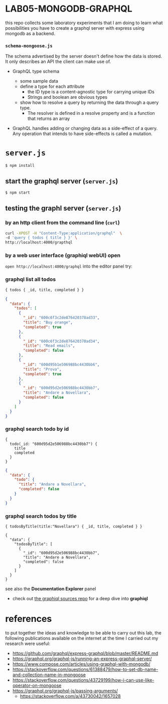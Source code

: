 # LAB05-MONGODB-GRAPHQL
this repo collects some laboratory experiments that I am doing to learn what possibilities you have to create a graphql server with express using mongodb as a backend.  

### `schema-mongoose.js`
The schema advertised by the server doesn't define how the data is stored. 
It only describes an API the client can make use of.

- GraphQL type schema
    - some sample data 
    - define a type for each attribute
        - the ID type is a content-agnostic type for carrying unique IDs
        - Strings and boolean are obvious types
    - show how to resolve a query by returning the data through a query type.
        - The resolver is defined in a resolve property and is a function that returns an array

- GraphQL handles adding or changing data as a side-effect of a query. Any operation that intends to have side-effects is called a mutation.


# `server.js`
```
$ npm install
```
## start the graphql server (`server.js`)
``` zsh 
$ npm start 
```

## testing the graphl server (`server.js`)
### by an http client from the command line (`curl`)
``` zsh
curl -XPOST -H "Content-Type:application/graphql"  \
-d 'query { todos { title } }' \
http://localhost:4000/grapthql
```

### by a web user interface (graphiql webUI) open 
`open http://localhost:4000/graphql`
into the editor panel try:
### graphql list all todos
``` graphql
{ todos { _id, title, completed } }
```
``` json
{
  "data": {
    "todos": [
      {
        "_id": "600c6f3c2de876420378ad33",
        "title": "Buy orange",
        "completed": true
      },
      {
        "_id": "600c6f3c2de876420378ad34",
        "title": "Read emails",
        "completed": false
      },
      {
        "_id": "600d95b1e506988bc4430bb6",
        "title": "Prova",
        "completed": true
      },
      {
        "_id": "600d95d2e506988bc4430bb7",
        "title": "Andare a Novellara",
        "completed": false
      }
    ]
  }
}
```

### graphql search todo by id 
``` 
{
  todo(_id: "600d95d2e506988bc4430bb7") {
    title
    completed
  }
}
```

``` json 
{
  "data": {
    "todo": {
      "title": "Andare a Novellara",
      "completed": false
    }
  }
}
```

### graphql search todos by title
```
{ todosByTitle(title:"Novellara") { _id, title, completed } }
```
```
{
  "data": {
    "todosByTitle": [
      {
        "_id": "600d95d2e506988bc4430bb7",
        "title": "Andare a Novellara",
        "completed": false
      }
    ]
  }
}
```

see also the **Documentation Explorer** panel

- check out [the graphiql sources repo](https://github.com/graphql/graphiql) for a deep dive into **graphiql**


<!--
# WIP
- https://flaviocopes.com/graphql-node-express/
-->
# references
to put together the ideas and knowledge to be able to carry out this lab, 
the following publications available on the internet at the time I carried out my research were useful:
- https://github.com/graphql/express-graphql/blob/master/README.md
- https://graphql.org/graphql-js/running-an-express-graphql-server/
- https://www.compose.com/articles/using-graphql-with-mongodb/
- https://stackoverflow.com/questions/61388479/how-to-set-db-name-and-collection-name-in-mongoose
- https://stackoverflow.com/questions/43729199/how-i-can-use-like-operator-on-mongoose
- https://graphql.org/graphql-js/passing-arguments/
    - https://stackoverflow.com/a/43730042/1657028